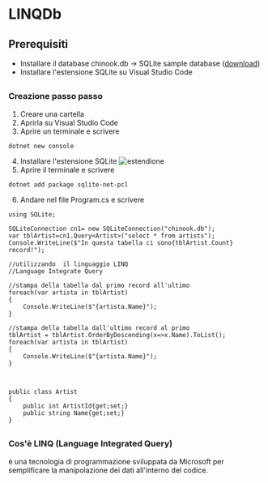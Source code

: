# LINQDb
## Prerequisiti
* Installare il database chinook.db -> SQLite sample database ([download](https://www.sqlitetutorial.net/wp-content/uploads/2018/03/chinook.zip))
* Installare l'estensione SQLite su Visual Studio Code  
##
### Creazione passo passo
1. Creare una cartella
2. Aprirla su Visual Studio Code
3. Aprire un terminale e scrivere
  ```
  dotnet new console
  ```
4. Installare l'estensione SQLite
  ![estendione](https://kod90.com/wp-content/uploads/2022/09/sqlite-eklentisi-1024x487.png)
5. Aprire il terminale e scrivere
  ```
  dotnet add package sqlite-net-pcl
  ```
6. Andare nel file Program.cs e scrivere
```
using SQLite;

SQLiteConnection cn1= new SQLiteConnection("chinook.db");
var tblArtist=cn1.Query<Artist>("select * from artists");
Console.WriteLine($"In questa tabella ci sono{tblArtist.Count} record!");

//utilizzando  il linguaggio LINQ
//Language Integrate Query

//stampa della tabella dal primo record all'ultimo
foreach(var artista in tblArtist)
{
    Console.WriteLine($"{artista.Name}");
}

//stampa della tabella dall'ultimo record al primo
tblArtist = tblArtist.OrderByDescending(x=>x.Name).ToList();
foreach(var artista in tblArtist)
{
    Console.WriteLine($"{artista.Name}");
}



public class Artist
{
    public int ArtistId{get;set;}
    public string Name{get;set;}
}
```
##
### Cos'è LINQ (Language Integrated Query)
è una tecnologia di programmazione sviluppata da Microsoft per semplificare la manipolazione dei dati all'interno del codice.
